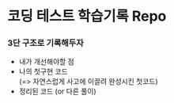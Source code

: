 # 코딩 테스트 학습기록 Repo

### 3단 구조로 기록해두자

- 내가 개선해야할 점
- 나의 첫구현 코드<br>(=> 자연스럽게 사고에 이끌려 완성시킨 첫코드)
- 정리된 코드 (or 다른 풀이)
